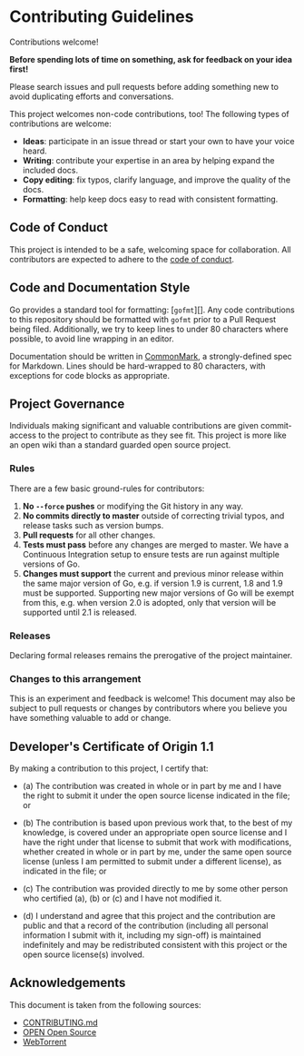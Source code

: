 # Contributing Guidelines

Contributions welcome!

**Before spending lots of time on something, ask for feedback on your idea
first!**

Please search issues and pull requests before adding something new to avoid
duplicating efforts and conversations.

This project welcomes non-code contributions, too! The following types of
contributions are welcome:

* **Ideas**: participate in an issue thread or start your own to have your voice
  heard.
* **Writing**: contribute your expertise in an area by helping expand the
  included docs.
* **Copy editing**: fix typos, clarify language, and improve the quality of the
  docs.
* **Formatting**: help keep docs easy to read with consistent formatting.

## Code of Conduct

This project is intended to be a safe, welcoming space for collaboration. All
contributors are expected to adhere to the [code of conduct][].

[code of conduct]: ./CODE_OF_CONDUCT.md

## Code and Documentation Style

Go provides a standard tool for formatting: [`gofmt`][]. Any code contributions
to this repository should be formatted with `gofmt` prior to a Pull Request
being filed. Additionally, we try to keep lines to under 80 characters where
possible, to avoid line wrapping in an editor.

Documentation should be written in [CommonMark][], a strongly-defined spec for
Markdown. Lines should be hard-wrapped to 80 characters, with exceptions for
code blocks as appropriate.

[gofmt]: https://golang.org/cmd/gofmt/
[CommonMark]: http://commonmark.org/

## Project Governance

Individuals making significant and valuable contributions are given
commit-access to the project to contribute as they see fit. This project is more
like an open wiki than a standard guarded open source project.

### Rules

There are a few basic ground-rules for contributors:

1. **No `--force` pushes** or modifying the Git history in any way.
2. **No commits directly to master** outside of correcting trivial typos, and
   release tasks such as version bumps.
3. **Pull requests** for all other changes.
4. **Tests must pass** before any changes are merged to master. We have a
   Continuous Integration setup to ensure tests are run against multiple
   versions of Go.
5. **Changes must support** the current and previous minor release within the
   same major version of Go, e.g. if version 1.9 is current, 1.8 and 1.9 must be
   supported. Supporting new major versions of Go will be exempt from this, e.g.
   when version 2.0 is adopted, only that version will be supported until 2.1 is
   released.

### Releases

Declaring formal releases remains the prerogative of the project maintainer.

### Changes to this arrangement

This is an experiment and feedback is welcome! This document may also be subject
to pull requests or changes by contributors where you believe you have something
valuable to add or change.

## Developer's Certificate of Origin 1.1

By making a contribution to this project, I certify that:

* (a) The contribution was created in whole or in part by me and I have the
  right to submit it under the open source license indicated in the file; or

* (b) The contribution is based upon previous work that, to the best of my
  knowledge, is covered under an appropriate open source license and I have the
  right under that license to submit that work with modifications, whether
  created in whole or in part by me, under the same open source license (unless
  I am permitted to submit under a different license), as indicated in the file;
  or

* (c) The contribution was provided directly to me by some other person who
  certified (a), (b) or (c) and I have not modified it.

* (d) I understand and agree that this project and the contribution are public
  and that a record of the contribution (including all personal information I
  submit with it, including my sign-off) is maintained indefinitely and may be
  redistributed consistent with this project or the open source license(s)
  involved.

## Acknowledgements

This document is taken from the following sources:

* [CONTRIBUTING.md][]
* [OPEN Open Source][openopen]
* [WebTorrent][]

[CONTRIBUTING.md]: https://github.com/ungoldman/CONTRIBUTING.md/
[openopen]: http://openopensource.org/
[WebTorrent]: https://github.com/webtorrent/webtorrent/blob/master/CONTRIBUTING.md
